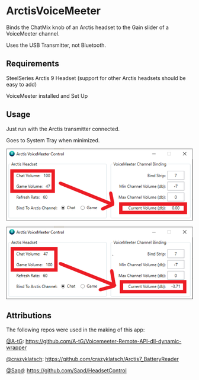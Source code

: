 # ArctisVoiceMeeter
Binds the ChatMix knob of an Arctis headset to the Gain slider of a VoiceMeeter channel.

Uses the USB Transmitter, not Bluetooth.

## Requirements
SteelSeries Arctis 9 Headset (support for other Arctis headsets should be easy to add)

VoiceMeeter installed and Set Up

## Usage 
Just run with the Arctis transmitter connected.

Goes to System Tray when minimized.

![image](screenshots/1.png)

![image](screenshots/2.png)

## Attributions
The following repos were used in the making of this app:

[@A-tG](https://github.com/A-tG): https://github.com/A-tG/Voicemeeter-Remote-API-dll-dynamic-wrapper

[@crazyklatsch](https://github.com/crazyklatsch): https://github.com/crazyklatsch/Arctis7_BatteryReader

[@Sapd](https://github.com/Sapd): https://github.com/Sapd/HeadsetControl

